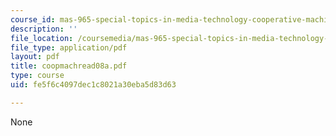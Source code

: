 ```yaml
---
course_id: mas-965-special-topics-in-media-technology-cooperative-machines-fall-2003
description: ''
file_location: /coursemedia/mas-965-special-topics-in-media-technology-cooperative-machines-fall-2003/fe5f6c4097dec1c8021a30eba5d83d63_coopmachread08a.pdf
file_type: application/pdf
layout: pdf
title: coopmachread08a.pdf
type: course
uid: fe5f6c4097dec1c8021a30eba5d83d63

---
```

None